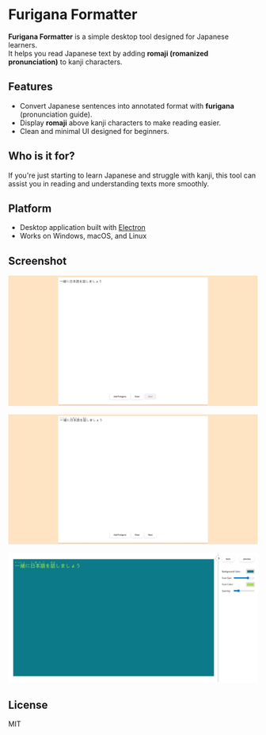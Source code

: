 # Furigana Formatter

**Furigana Formatter** is a simple desktop tool designed for Japanese learners.  
It helps you read Japanese text by adding **romaji (romanized pronunciation)** to kanji characters.

## Features

- Convert Japanese sentences into annotated format with **furigana** (pronunciation guide).
- Display **romaji** above kanji characters to make reading easier.
- Clean and minimal UI designed for beginners.

## Who is it for?

If you're just starting to learn Japanese and struggle with kanji, this tool can assist you in reading and understanding texts more smoothly.

## Platform

- Desktop application built with [Electron](https://www.electronjs.org/)
- Works on Windows, macOS, and Linux

## Screenshot

![Preview](./resources/example1.png)

![Preview](./resources/example2.png)

![Preview](./resources/example3.png)

## License

MIT
